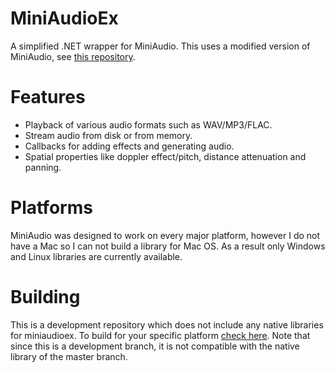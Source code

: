 # MiniAudioEx
A simplified .NET wrapper for MiniAudio. This uses a modified version of MiniAudio, see [this repository](https://github.com/japajoe/miniaudioex/tree/dev).

# Features
- Playback of various audio formats such as WAV/MP3/FLAC.
- Stream audio from disk or from memory.
- Callbacks for adding effects and generating audio.
- Spatial properties like doppler effect/pitch, distance attenuation and panning.

# Platforms
MiniAudio was designed to work on every major platform, however I do not have a Mac so I can not build a library for Mac OS. As a result only Windows and Linux libraries are currently available.

# Building
This is a development repository which does not include any native libraries for miniaudioex. To build for your specific platform [check here](https://github.com/japajoe/miniaudioex/tree/dev). Note that since this is a development branch, it is not compatible with the native library of the master branch.
